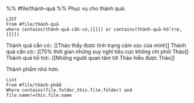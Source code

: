 %%
#file/thành-quả 
%%
Phục vụ cho thành quả:
```dataview
LIST
From #file/thành-quả 
where contains(thành-quả-cần-có,[[]]) or contains(thành-quả-hỗ-trợ,[[]]) 
```
Thành quả cần có:: [[Thảo thấy được tình trạng cảm xúc của mình]]
Thành quả cần có:: [[75% thời gian những suy nghĩ tiêu cực không chi phối Thảo]]
Thành quả hỗ trợ:: [[Những người quan tâm tới Thảo hiểu được Thảo]]

Thành phẩm nhỏ hơn:
```dataview
List 
From #file/thành-phẩm
Where contains(file.folder,this.file.folder) and file.name!=this.file.name
```
